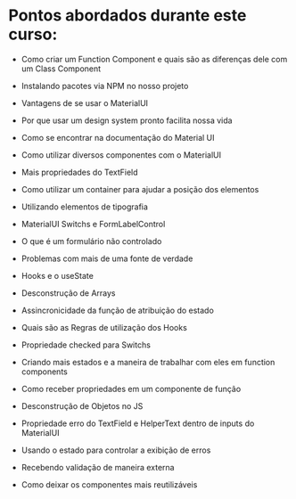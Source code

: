 # Pontos abordados durante este curso:

- Como criar um Function Component e quais são as diferenças dele com um Class Component

- Instalando pacotes via NPM no nosso projeto

- Vantagens de se usar o MaterialUI

- Por que usar um design system pronto facilita nossa vida

- Como se encontrar na documentação do Material UI

- Como utilizar diversos componentes com o MaterialUI

- Mais propriedades do TextField

- Como utilizar um container para ajudar a posição dos elementos

- Utilizando elementos de tipografia

- MaterialUI Switchs e FormLabelControl

- O que é um formulário não controlado

- Problemas com mais de uma fonte de verdade

- Hooks e o useState

- Desconstrução de Arrays

- Assincronicidade da função de atribuição do estado

- Quais são as Regras de utilização dos Hooks

- Propriedade checked para Switchs

- Criando mais estados e a maneira de trabalhar com eles em function components

- Como receber propriedades em um componente de função

- Desconstrução de Objetos no JS

- Propriedade erro do TextField e HelperText dentro de inputs do MaterialUI

- Usando o estado para controlar a exibição de erros

- Recebendo validação de maneira externa

- Como deixar os componentes mais reutilizáveis